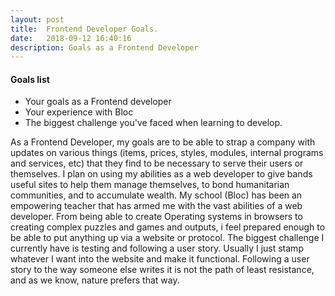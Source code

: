 ```yaml
---
layout: post
title:  Frontend Developer Goals.
date:   2018-09-12 16:40:16
description: Goals as a Frontend Developer
---
```



#### Goals list
<ul>
	<li>Your goals as a Frontend developer
	</li>
	<li>
	Your experience with Bloc
	</li>
	<li>
	The biggest challenge you've faced when learning to develop.
	</li>
</ul>

As a Frontend Developer, my goals are to be able to strap a company with updates on various things (items, prices, styles, modules, internal programs and services, etc) that they find to be necessary to serve their users or themselves.
I plan on using my abilities as a web developer to give bands useful sites to help them manage themselves, to bond humanitarian communities, and to accumulate wealth.
My school (Bloc) has been an empowering teacher that has armed me with the vast abilities of a web developer. From being able to create Operating systems in browsers to creating complex puzzles and games and outputs, i feel prepared enough to be able to put anything up via a website or protocol.
The biggest challenge I currently have is testing and following a user story. Usually I just stamp whatever I want into the website and make it functional. Following a user story to the way someone else writes it is not the path of least resistance, and as we know, nature prefers that way.   

